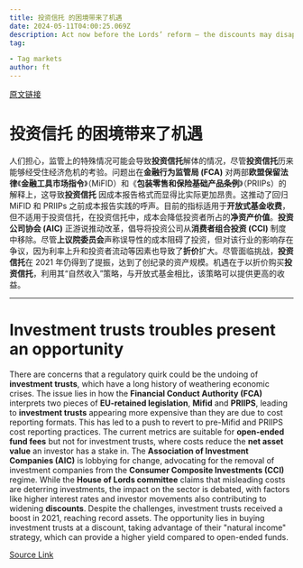 ```yaml
---
title: 投资信托 的困境带来了机遇
date: 2024-05-11T04:00:25.069Z
description: Act now before the Lords’ reform — the discounts may disappear
tag: 

- Tag markets
author: ft
---
```


[原文链接](https://ft.com/content/eae525ef-5481-4ef3-8da1-1dfd29065b33)

# **投资信托** 的困境带来了机遇

人们担心，监管上的特殊情况可能会导致**投资信托**解体的情况，尽管**投资信托**历来能够经受住经济危机的考验。问题出在**金融行为监管局 (FCA)** 对两部**欧盟保留法律**《**金融工具市场指令**》（MiFID）和《**包装零售和保险基础产品条例**》（PRIIPs）的解释上，这导致**投资信托** 因成本报告格式而显得比实际更加昂贵。这推动了回归 MiFID 和 PRIIPs 之前成本报告实践的呼声。目前的指标适用于**开放式基金收费**，但不适用于投资信托，在投资信托中，成本会降低投资者所占的**净资产价值**。**投资公司协会 (AIC)** 正游说推动改革，倡导将投资公司从**消费者组合投资 (CCI)** 制度中移除。尽管**上议院委员会**声称误导性的成本阻碍了投资，但对该行业的影响存在争议，因为利率上升和投资者流动等因素也导致了**折价**扩大。尽管面临挑战，**投资信托**在 2021 年仍得到了提振，达到了创纪录的资产规模。机遇在于以折价购买**投资信托**，利用其“自然收入”策略，与开放式基金相比，该策略可以提供更高的收益。

---

# Investment trusts troubles present an opportunity

There are concerns that a regulatory quirk could be the undoing of **investment trusts**, which have a long history of weathering economic crises. The issue lies in how the **Financial Conduct Authority (FCA)** interprets two pieces of **EU-retained legislation**, **Mifid** and **PRIIPS**, leading to **investment trusts** appearing more expensive than they are due to cost reporting formats. This has led to a push to revert to pre-Mifid and PRIIPS cost reporting practices. The current metrics are suitable for **open-ended fund fees** but not for investment trusts, where costs reduce the **net asset value** an investor has a stake in. The **Association of Investment Companies (AIC)** is lobbying for change, advocating for the removal of investment companies from the **Consumer Composite Investments (CCI)** regime. While the **House of Lords committee** claims that misleading costs are deterring investments, the impact on the sector is debated, with factors like higher interest rates and investor movements also contributing to widening **discounts**. Despite the challenges, investment trusts received a boost in 2021, reaching record assets. The opportunity lies in buying investment trusts at a discount, taking advantage of their "natural income" strategy, which can provide a higher yield compared to open-ended funds.

[Source Link](https://ft.com/content/eae525ef-5481-4ef3-8da1-1dfd29065b33)


